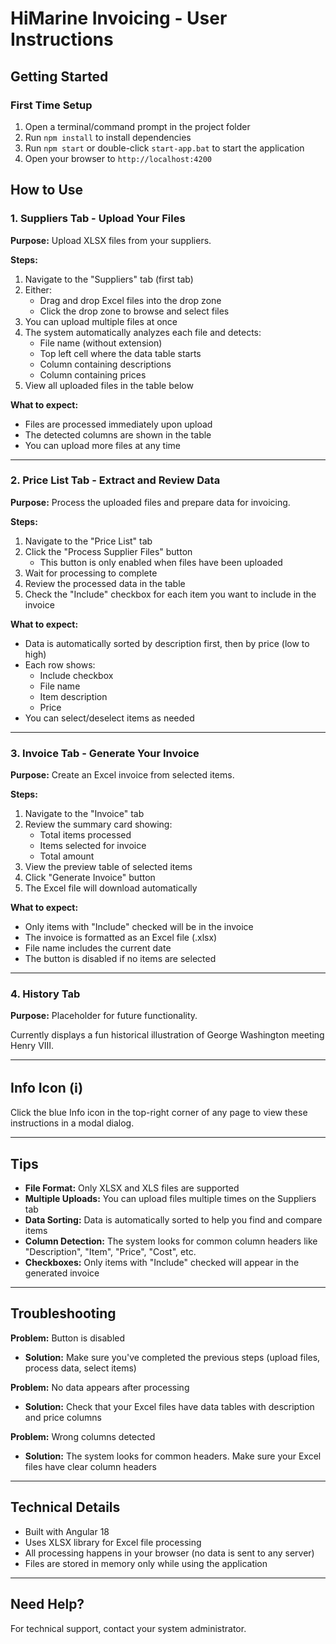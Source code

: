 # HiMarine Invoicing - User Instructions

## Getting Started

### First Time Setup
1. Open a terminal/command prompt in the project folder
2. Run `npm install` to install dependencies
3. Run `npm start` or double-click `start-app.bat` to start the application
4. Open your browser to `http://localhost:4200`

## How to Use

### 1. Suppliers Tab - Upload Your Files

**Purpose:** Upload XLSX files from your suppliers.

**Steps:**
1. Navigate to the "Suppliers" tab (first tab)
2. Either:
   - Drag and drop Excel files into the drop zone
   - Click the drop zone to browse and select files
3. You can upload multiple files at once
4. The system automatically analyzes each file and detects:
   - File name (without extension)
   - Top left cell where the data table starts
   - Column containing descriptions
   - Column containing prices
5. View all uploaded files in the table below

**What to expect:**
- Files are processed immediately upon upload
- The detected columns are shown in the table
- You can upload more files at any time

---

### 2. Price List Tab - Extract and Review Data

**Purpose:** Process the uploaded files and prepare data for invoicing.

**Steps:**
1. Navigate to the "Price List" tab
2. Click the "Process Supplier Files" button
   - This button is only enabled when files have been uploaded
3. Wait for processing to complete
4. Review the processed data in the table
5. Check the "Include" checkbox for each item you want to include in the invoice

**What to expect:**
- Data is automatically sorted by description first, then by price (low to high)
- Each row shows:
  - Include checkbox
  - File name
  - Item description
  - Price
- You can select/deselect items as needed

---

### 3. Invoice Tab - Generate Your Invoice

**Purpose:** Create an Excel invoice from selected items.

**Steps:**
1. Navigate to the "Invoice" tab
2. Review the summary card showing:
   - Total items processed
   - Items selected for invoice
   - Total amount
3. View the preview table of selected items
4. Click "Generate Invoice" button
5. The Excel file will download automatically

**What to expect:**
- Only items with "Include" checked will be in the invoice
- The invoice is formatted as an Excel file (.xlsx)
- File name includes the current date
- The button is disabled if no items are selected

---

### 4. History Tab

**Purpose:** Placeholder for future functionality.

Currently displays a fun historical illustration of George Washington meeting Henry VIII.

---

## Info Icon (ℹ️)

Click the blue Info icon in the top-right corner of any page to view these instructions in a modal dialog.

---

## Tips

- **File Format:** Only XLSX and XLS files are supported
- **Multiple Uploads:** You can upload files multiple times on the Suppliers tab
- **Data Sorting:** Data is automatically sorted to help you find and compare items
- **Column Detection:** The system looks for common column headers like "Description", "Item", "Price", "Cost", etc.
- **Checkboxes:** Only items with "Include" checked will appear in the generated invoice

---

## Troubleshooting

**Problem:** Button is disabled
- **Solution:** Make sure you've completed the previous steps (upload files, process data, select items)

**Problem:** No data appears after processing
- **Solution:** Check that your Excel files have data tables with description and price columns

**Problem:** Wrong columns detected
- **Solution:** The system looks for common headers. Make sure your Excel files have clear column headers

---

## Technical Details

- Built with Angular 18
- Uses XLSX library for Excel file processing
- All processing happens in your browser (no data is sent to any server)
- Files are stored in memory only while using the application

---

## Need Help?

For technical support, contact your system administrator.

